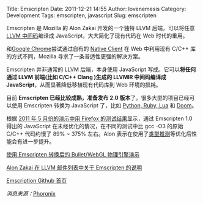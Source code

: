 Title: Emscripten
Date: 2011-12-21 14:55
Author: lovenemesis
Category: Development
Tags: emscripten, javascript
Slug: emscripten

Emscripten 是 Mozilla 的 Alon Zakai 开发的一个独特 LLVM 后端，可以将任意
[LLVM 中间码](www.aosabook.org/en/llvm.html)编译成
JavaScript，大大简化了现有代码在 Web 时代的重用。

和[Google
Chrome](http://linuxtoy.org/archives/google-chrome-14-beta.html)尝试通过自有的
[Native Client](https://developers.google.com/native-client/) 在 Web
中利用现有 C/C++ 库的方式不同，Mozilla 寻求了一条普适性更强的解决方案。

Emscripten 并非通常的 LLVM 后端，本身使用 JavaScript
写成。它可以**将任何通过 LLVM 前端(比如 C/C++ Clang )生成的 LLVMIR
中间码编译成 JavaScript**，从而显著降低移植现有代码库到 Web 环境的损耗。

目前 **Emscripten 已经比较成熟，准备发布 2.0
版本**了。很多大型的项目已经可以使用 Emscripten 转换为 JavaScript
了，比如 [Python, Ruby, Lua](http://repl.it/) 和
[Doom](http://linuxtoy.org/archives/javascript-doom.html)。

根据 [2011 年 5 月份的演示中用 Firefox
的测试结果](http://syntensity.com/static/jsconf_eu_Emscripten_lo.pdf)显示，通过
Emscripten 1.0 得出的 JavaScript 在未经优化的情况，在不同的测试中比
gcc -O3 的原始 C/C++ 代码约慢了 89% ~ 375% 左右。Alon
表示在使用了[类型推测](http://blog.mozilla.com/futurereleases/2011/11/10/type-inference-to-firefox-beta/)等优化后性能会有进一步提升。

[使用 Emscripten 转换后的 Bullet/WebGL
物理引擎演示](http://www.syntensity.com/static/ammo.html)

[Alon Zakai 在 LLVM 邮件列表中关于 Emscripten
的说明](http://lists.cs.uiuc.edu/pipermail/llvmdev/2011-December/046294.html)

[Emscription Github 首页](https://github.com/kripken/emscripten/wiki)

*消息来源：*[Phoronix](http://www.phoronix.com/scan.php?page=news_item&px=MTAzMDk)
